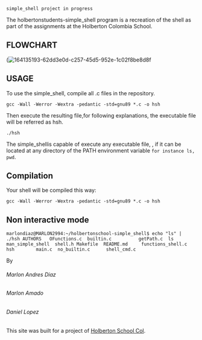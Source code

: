 `simple_shell project in progress`

The holbertonstudents-simple_shell program is a recreation of the shell as part of the assignments at the Holberton Colombia School.

<h2> FLOWCHART </h2>

(![164135193-62dd3e0d-c257-45d5-952e-1c02f8be8d8f](https://user-images.githubusercontent.com/98677728/185253413-a72ddf64-30f8-4548-8f5f-6c01b21be478.jpg)

<h2> USAGE </h2>

To use the simple_shell, compile all .c files in the repository. 

`gcc -Wall -Werror -Wextra -pedantic -std=gnu89 *.c -o hsh`

Then execute the resulting file,for following explanations, the executable file will be referred as hsh. 

`./hsh`

The simple_shellis capable of execute any executable file, , if it can be located at any directory of the PATH environment variable `for instance ls, pwd`.

<h2> Compilation </h2>

Your shell will be compiled this way:

`gcc -Wall -Werror -Wextra -pedantic -std=gnu89 *.c -o hsh`

<h2> Non interactive mode </h2>

`marlondiaz@MARLON2994:~/holbertonschool-simple_shell$ echo "ls" | ./hsh
AUTHORS   OFunctions.c  builtin.c          getPath.c  ls      man_simple_shell  shell.h
Makefile  README.md     functions_shell.c  hsh        main.c  no_builtin.c      shell_cmd.c`

By
###### Marlon Andres Diaz 
###### Marlon Amado
###### Daniel Lopez

This site was built for a project of [Holberton School Col](https://www.holbertoncolombia.com/).
